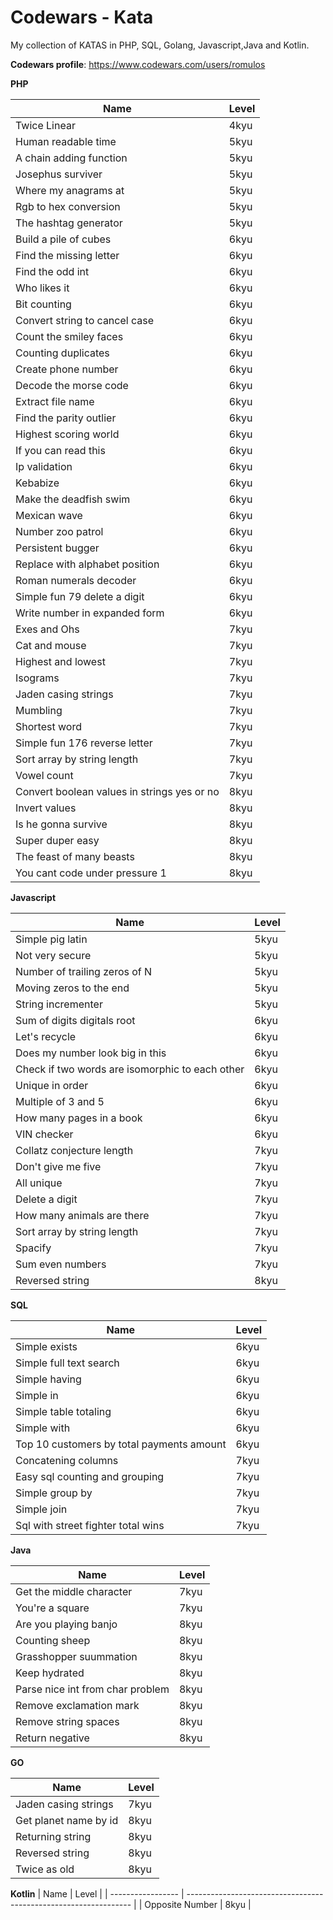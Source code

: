 
# Codewars - Kata
My collection of KATAS in PHP, SQL, Golang, Javascript,Java and Kotlin.

**Codewars profile**: https://www.codewars.com/users/romulos

**PHP**

| Name         | Level                                               |
| ----------------- | --------------------------------------------------------------- |
| Twice Linear    | 4kyu |
| Human readable time    | 5kyu |
| A chain adding function    | 5kyu |
| Josephus surviver    | 5kyu |
| Where my anagrams at    | 5kyu |
| Rgb to hex conversion    | 5kyu |
| The hashtag generator     | 5kyu |
| Build a pile of cubes     | 6kyu |
| Find the missing letter     | 6kyu |
| Find the odd int     | 6kyu |
| Who likes it     | 6kyu |
| Bit counting     | 6kyu |
| Convert string to cancel case     | 6kyu |
| Count the smiley faces     | 6kyu |
| Counting duplicates     | 6kyu |
| Create phone number     | 6kyu |
| Decode the morse code     | 6kyu |
| Extract file name     | 6kyu |
| Find the parity outlier     | 6kyu |
| Highest scoring world     | 6kyu |
| If you can read this     | 6kyu |
| Ip validation     | 6kyu |
| Kebabize     | 6kyu |
| Make the deadfish swim     | 6kyu |
| Mexican wave     | 6kyu |
| Number zoo patrol     | 6kyu |
| Persistent bugger     | 6kyu |
| Replace with alphabet position     | 6kyu |
| Roman numerals decoder     | 6kyu |
| Simple fun 79 delete a digit     | 6kyu |
| Write number in expanded form     | 6kyu |
| Exes and Ohs   | 7kyu |
| Cat and mouse     | 7kyu |
| Highest and lowest      | 7kyu |
| Isograms      | 7kyu |
| Jaden casing strings      | 7kyu |
| Mumbling      | 7kyu |
| Shortest word      | 7kyu |
| Simple fun 176 reverse letter      | 7kyu |
| Sort array by string length      | 7kyu |
| Vowel count      | 7kyu |
| Convert boolean values in strings yes or no      | 8kyu |
| Invert values    | 8kyu |
| Is he gonna survive | 8kyu |
| Super duper easy      | 8kyu |
| The feast of many beasts    | 8kyu |
| You cant code under pressure 1 | 8kyu |

**Javascript**

| Name         | Level                                               |
| ----------------- | ---------------------------------------------------------------- |
| Simple pig latin    | 5kyu |
| Not very secure    | 5kyu |
| Number of trailing zeros of N    | 5kyu |
| Moving zeros to the end    | 5kyu |
| String incrementer    | 5kyu |
| Sum of digits digitals root    | 6kyu |
| Let's recycle   | 6kyu |
| Does my number look big in this     | 6kyu |
| Check if two words are isomorphic to each other    | 6kyu |
| Unique in order    | 6kyu |
| Multiple of 3 and 5    | 6kyu |
| How many pages in a book    | 6kyu |
| VIN checker    | 6kyu |
| Collatz conjecture length    | 7kyu |
| Don't give me five    | 7kyu |
| All unique    | 7kyu |
| Delete a digit    | 7kyu |
| How many animals are there    | 7kyu |
| Sort array by string length    | 7kyu |
| Spacify    | 7kyu |
| Sum even numbers    | 7kyu |
| Reversed string    | 8kyu |

**SQL**

| Name         | Level                                               |
| ----------------- | ---------------------------------------------------------------- |
| Simple exists    | 6kyu |
| Simple full text search    | 6kyu |
| Simple having    | 6kyu |
| Simple in    | 6kyu |
| Simple table totaling    | 6kyu |
| Simple with    | 6kyu |
| Top 10 customers by total payments amount    | 6kyu |
| Concatening columns    | 7kyu |
| Easy sql counting and grouping     | 7kyu |
| Simple group by     | 7kyu |
| Simple join     | 7kyu |
| Sql with street fighter total wins     | 7kyu |

**Java**

| Name         | Level                                               |
| ----------------- | ---------------------------------------------------------------- |
| Get the middle character   | 7kyu |
| You're a square    | 7kyu |
| Are you playing banjo    | 8kyu |
| Counting sheep    | 8kyu |
| Grasshopper suummation    | 8kyu |
| Keep hydrated    | 8kyu |
| Parse nice int from char problem    | 8kyu |
| Remove exclamation mark    | 8kyu |
| Remove string spaces    | 8kyu |
| Return negative    | 8kyu |

**GO**

| Name         | Level                                               |
| ----------------- | ---------------------------------------------------------------- |
| Jaden casing strings    | 7kyu |
| Get planet name by id    | 8kyu |
| Returning string    | 8kyu |
| Reversed string    | 8kyu |
| Twice as old    | 8kyu |

**Kotlin**
| Name         | Level                                               |
| ----------------- | ---------------------------------------------------------------- |
| Opposite Number    | 8kyu |
